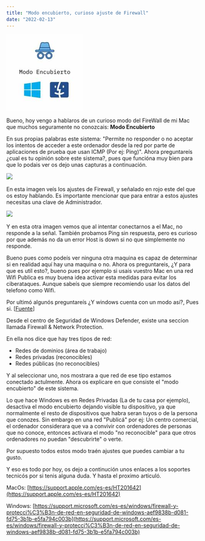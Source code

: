 ```yaml
---
title: "Modo encubierto, curioso ajuste de Firewall"
date: "2022-02-13"
---
```


![](../images/modo-encubierto-logo.jpg)

Bueno, hoy vengo a hablaros de un curioso modo del FireWall de mi Mac que muchos seguramente no conozcais: **Modo Encubierto**

En sus propias palabras este sistema: "Permite no responder o no aceptar los intentos de acceder a este ordenador desde la red por parte de aplicaciones de prueba que usan ICMP (Por ej: Ping)". Ahora preguntareís ¿cual es tu opinión sobre este sistema?, pues que funcióna muy bien para que lo podais ver os dejo unas capturas a continuación.

![](images/Captura-de-pantalla-2022-02-13-a-las-8.34.37-200x149.png)

En esta imagen veís los ajustes de Firewall, y señalado en rojo este del que os estoy hablando. Es importante mencionar que para entrar a estos ajustes necesitas una clave de Administrador.

![](images/Captura-de-pantalla-2022-02-13-a-las-8.47.09-e1644738631790.png)

Y en esta otra imagen vemos que al intentar conectarnos a el Mac, no responde a la señal. También probamos Ping sin respuesta, pero es curioso por que además no da un error Host is down si no que simplemente no responde.

Bueno pues como podeís ver ninguna otra maquina es capaz de determinar si en realidad aquí hay una maquina o no. Ahora os preguntareis, ¿Y para que es util esto?, bueno pues por ejemplo si usais vuestro Mac en una red Wifi Publica es muy buena idea activar esta medidas para evitar los ciberataques. Aunque sabeís que siempre recomiendo usar los datos del telefono como Wifi.

Por ultimó algunós preguntareís ¿Y windows cuenta con un modo así?, Pues si. \[[Fuente](https://support.microsoft.com/es-es/windows/firewall-y-protecci%C3%B3n-de-red-en-seguridad-de-windows-aef9838b-d081-fd75-3b1b-e5fa794c003b)\]

Desde el centro de Seguridad de Windows Defender, existe una seccion llamada Firewall & Network Protection.

En ella nos dice que hay tres tipos de red:

- Redes de dominios (área de trabajo)
- Redes privadas (reconocibles)
- Redes públicas (no reconocibles)

Y al seleccionar uno, nos mostrara a que red de ese tipo estamos conectado actulmente. Ahora os explicare en que consiste el "modo encubierto" de este sistema.

Lo que hace Windows es en Redes Privadas (La de tu casa por ejemplo), desactiva el modo encubierto dejando visible tu dispositivo, ya que normalmente el resto de dispositivos que habra seran tuyos o de la persona que conozes. Sin embargo en una red "Publicá" por ej: Un centro comercial, el ordenador considerara que va a convivir con ordenadores de personas que no conoce, entonces activara el modo "no reconocible" para que otros ordenadores no puedan "descubrirte" o verte.

Por supuesto todos estos modo traén ajustes que puedes cambiar a tu gusto.

Y eso es todo por hoy, os dejo a continución unos enlaces a los soportes tecnicós por si tenis alguna duda. Y hasta el proximo articuló.

MacOs: [https://support.apple.com/es-es/HT201642](https://support.apple.com/es-es/HT201642)

Windows: [https://support.microsoft.com/es-es/windows/firewall-y-protecci%C3%B3n-de-red-en-seguridad-de-windows-aef9838b-d081-fd75-3b1b-e5fa794c003b](https://support.microsoft.com/es-es/windows/firewall-y-protecci%C3%B3n-de-red-en-seguridad-de-windows-aef9838b-d081-fd75-3b1b-e5fa794c003b)
